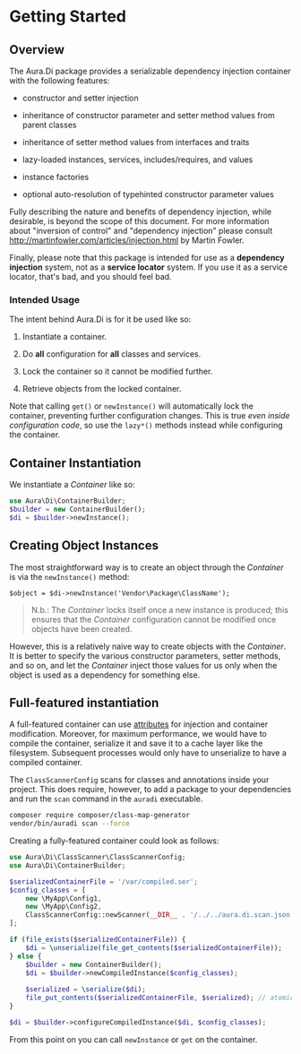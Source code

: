 # Getting Started

## Overview

The Aura.Di package provides a serializable dependency injection container
with the following features:

- constructor and setter injection

- inheritance of constructor parameter and setter method values from parent classes

- inheritance of setter method values from interfaces and traits

- lazy-loaded instances, services, includes/requires, and values

- instance factories

- optional auto-resolution of typehinted constructor parameter values

Fully describing the nature and benefits of dependency injection, while
desirable, is beyond the scope of this document. For more information about
"inversion of control" and "dependency injection" please consult
<http://martinfowler.com/articles/injection.html> by Martin Fowler.

Finally, please note that this package is intended for use as a **dependency injection** system, not as a **service locator** system. If you use it as a service locator, that's bad, and you should feel bad.

### Intended Usage

The intent behind Aura.Di is for it be used like so:

1. Instantiate a container.

2. Do **all** configuration for **all** classes and services.

3. Lock the container so it cannot be modified further.

4. Retrieve objects from the locked container.

Note that calling `get()` or `newInstance()` will automatically lock the container, preventing further configuration changes. This is true *even inside configuration code*, so use the `lazy*()` methods instead while configuring the container.


## Container Instantiation

We instantiate a _Container_ like so:

```php
use Aura\Di\ContainerBuilder;
$builder = new ContainerBuilder();
$di = $builder->newInstance();
```

## Creating Object Instances

The most straightforward way is to create an object through the _Container_ is via the `newInstance()` method:

```
$object = $di->newInstance('Vendor\Package\ClassName');
```

> N.b.: The _Container_ locks itself once a new instance is produced; this ensures that the _Container_ configuration cannot be modified once objects have been created.

However, this is a relatively naive way to create objects with the _Container_. It is better to specify the various constructor parameters, setter methods, and so on, and let the _Container_ inject those values for us only when the object is used as a dependency for something else.

## Full-featured instantiation

A full-featured container can use [attributes](attributes.md) for injection and container modification. Moreover, for
maximum performance, we would have to compile the container, serialize it and save it to a cache layer like the filesystem.
Subsequent processes would only have to unserialize to have a compiled container.

The `ClassScannerConfig` scans for classes and annotations inside your project. This does require, 
however, to add a package to your dependencies and run the `scan` command in the `auradi` executable.

```sh
composer require composer/class-map-generator
vendor/bin/auradi scan --force
``` 

Creating a fully-featured container could look as follows:

```php
use Aura\Di\ClassScanner\ClassScannerConfig;
use Aura\Di\ContainerBuilder;

$serializedContainerFile = '/var/compiled.ser';
$config_classes = [
    new \MyApp\Config1,
    new \MyApp\Config2,
    ClassScannerConfig::newScanner(__DIR__ . '/../../aura.di.scan.json') // reference the correct path here
];

if (file_exists($serializedContainerFile)) {
    $di = \unserialize(file_get_contents($serializedContainerFile));
} else {
    $builder = new ContainerBuilder();
    $di = $builder->newCompiledInstance($config_classes);
    
    $serialized = \serialize($di);
    file_put_contents($serializedContainerFile, $serialized); // atomic for concurrency
}

$di = $builder->configureCompiledInstance($di, $config_classes);
```

From this point on you can call `newInstance` or `get` on the container.